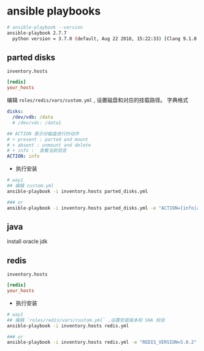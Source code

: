 # ansible playbooks

```bash
# ansible-playbook --version
ansible-playbook 2.7.7
  python version = 3.7.0 (default, Aug 22 2018, 15:22:33) [Clang 9.1.0 (clang-902.0.39.2)]
```

## parted disks

`inventory.hosts`

```ini
[redis]
your_hosts
```

编辑 `roles/redis/vars/custom.yml` , 设置磁盘和对应的挂载路径。 字典格式

```yml
disks:
  /dev/vdb: /data
  # /dev/vdc: /data1

## ACTION 表示对磁盘进行的动作
# + present : parted and mount
# + absent : unmount and delete
# + info :  查看当前信息
ACTION: info
```

+ 执行安装
```bash
# way1
## 编辑 custom.yml
ansible-playbook -i inventory.hosts parted_disks.yml

### or
ansible-playbook -i inventory.hosts parted_disks.yml -e "ACTION=[info|absent|present]"
```


## java

install oracle jdk

## redis

`inventory.hosts`

```ini
[redis]
your_hosts
```

+ 执行安装
```bash
# way1
## 编辑 `roles/redis/vars/custom.yml` ,设置安装版本和 SHA 校验
ansible-playbook -i inventory.hosts redis.yml

### or
ansible-playbook -i inventory.hosts redis.yml -e "REDIS_VERSION=5.0.2" -e "REDIS_DOWNLOAD_SHA=xxxxxx"
```

